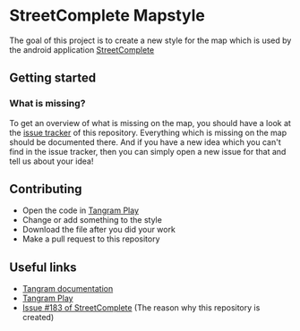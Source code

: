 # StreetComplete Mapstyle

The goal of this project is to create a new style for the map which is used by the android application [StreetComplete](https://github.com/westnordost/StreetComplete)

## Getting started

### What is missing?

To get an overview of what is missing on the map, you should have a look at the [issue tracker](https://github.com/ENT8R/streetcomplete-mapstyle/issues) of this repository. Everything which is missing on the map should be documented there. And if you have a new idea which you can't find in the issue tracker, then you can simply open a new issue for that and tell us about your idea!

## Contributing

* Open the code in [Tangram Play](https://mapzen.com/tangram/play/?scene=https://raw.githubusercontent.com/ENT8R/streetcomplete-mapstyle/style.yaml)
* Change or add something to the style
* Download the file after you did your work
* Make a pull request to this repository

## Useful links

* [Tangram documentation](https://mapzen.com/documentation/tangram/)
* [Tangram Play](https://mapzen.com/tangram/play)
* [Issue #183 of StreetComplete](https://github.com/westnordost/StreetComplete/issues/183) (The reason why this repository is created)